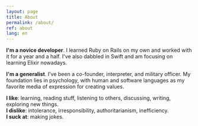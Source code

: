 ```yaml
---
layout: page
title: About
permalink: /about/
ref: about
lang: en
---
```


**I'm a novice developer**. I learned Ruby on Rails on my own and worked with it for a year and a half. I've also dabbled in Swift and am focusing on learning Elixir nowadays.

**I'm a generalist**. I've been a co-founder, interpreter, and military officer. My foundation lies in psychology, with human and software languages as my favorite media of expression for creating values. 

**I like**: learning, reading stuff, listening to others, discussing, writing, exploring new things.  
**I dislike**: intolerance, irresponsibility, authoritarianism, inefficiency.  
**I suck at**: making jokes. 